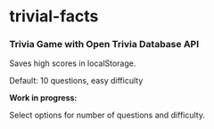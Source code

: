 # trivial-facts
### Trivia Game with Open Trivia Database API

Saves high scores in localStorage.

Default: 10 questions, easy difficulty

**Work in progress:**

Select options for number of questions and difficulty.
